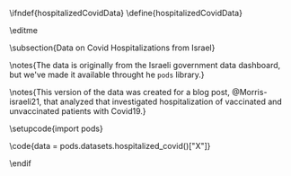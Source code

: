 \ifndef{hospitalizedCovidData}
\define{hospitalizedCovidData}

\editme

\subsection{Data on Covid Hospitalizations from Israel}

\notes{The data is originally from the Israeli government data dashboard, but we've made it available throught he `pods` library.}

\notes{This version of the data was created for a blog post, @Morris-israeli21, that analyzed that investigated hospitalization of vaccinated and unvaccinated patients with Covid19.}


\setupcode{import pods}

\code{data = pods.datasets.hospitalized_covid()["X"]}



\endif
